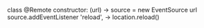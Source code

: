 class @Remote
  constructor: (url) ->
    source = new EventSource url
    source.addEventListener 'reload', -> location.reload()
